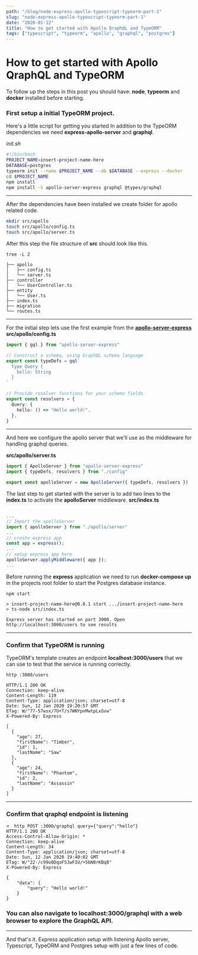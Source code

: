 ```yaml
---
path: "/blog/node-express-apollo-typescript-typeorm-part-1"
slug: "node-express-apollo-typescript-typeorm-part-1"
date: "2020-01-12"
title: "How to get started with Apollo QraphQL and TypeORM"
tags: ["typescript", "typeorm", "apollo", "graphql", "postgres"]
---
```


# How to get started with Apollo QraphQL and TypeORM

To follow up the steps in this post you should have: **node**, **typeorm** and **docker** installed before starting.

### First setup a initial TypeORM project.

Here's a little script for getting you started
In addition to the TypeORM dependencies we need **express-apollo-server** and **graphql**.

_init.sh_

```bash
#!/bin/bash
PROJECT_NAME=insert-project-name-here
DATABASE=postgres
typeorm init --name $PROJECT_NAME --db $DATABASE --express --docker
cd $PROJECT_NAME
npm install
npm install -S apollo-server-express graphql @types/graphql
```

---

After the dependencies have been installed we create folder
for apollo related code.

```bash
mkdir src/apollo
touch src/apollo/config.ts
touch src/apollo/server.ts
```

After this step the file structure of **src** should look like this.

```log
tree -L 2

├── apollo
│   ├── config.ts
│   └── server.ts
├── controller
│   └── UserController.ts
├── entity
│   └── User.ts
├── index.ts
├── migration
└── routes.ts
```

---

For the initial step lets use the first example from the [**apollo-server-express**](https://github.com/apollographql/apollo-server/tree/master/packages/apollo-server-express#express)
**src/apollo/config.ts**

```typescript
import { gql } from "apollo-server-express"

// Construct a schema, using GraphQL schema language
export const typeDefs = gql`
  type Query {
    hello: String
  }
`

// Provide resolver functions for your schema fields
export const resolvers = {
  Query: {
    hello: () => "Hello world!",
  },
}
```

---

And here we configure the apollo server that we'll use as the middleware for handling graphql queries.

**src/apollo/server.ts**

```typescript
import { ApolloServer } from "apollo-server-express"
import { typeDefs, resolvers } from "./config"

export const apolloServer = new ApolloServer({ typeDefs, resolvers })
```

The last step to get started with the server is to add two lines
to the **index.ts** to activate the **apolloServer** middleware.
**src/index.ts**

```typescript

...
// Import the apolloServer
import { apolloServer } from "./apollo/server"
...
// create express app
const app = express();
...
// setup express app here
apolloServer.applyMiddleware({ app });
...

```

Before running the **express** application we need to run
**docker-compose up** in the projects root folder to start
the Postgres database instance.

```log
npm start

> insert-project-name-here@0.0.1 start .../insert-project-name-here
> ts-node src/index.ts

Express server has started on port 3000. Open http://localhost:3000/users to see results

```

---

### Confirm that TypeORM is running

TypeORM's template creates an endpoint **localhost:3000/users** that we can use to test that the service is running correctly.

```log
http :3000/users

HTTP/1.1 200 OK
Connection: keep-alive
Content-Length: 119
Content-Type: application/json; charset=utf-8
Date: Sun, 12 Jan 2020 19:20:57 GMT
ETag: W/"77-57wsx/7U+T/s7WNYpnMwtpLxGvw"
X-Powered-By: Express

[
  {
    "age": 27,
    "firstName": "Timber",
    "id": 1,
    "lastName": "Saw"
  },
  {
    "age": 24,
    "firstName": "Phantom",
    "id": 2,
    "lastName": "Assassin"
  }
]
```

---

### Confirm that qraphql endpoint is listening

```log
➜  http POST :3000/graphql query={"query":"hello"}
HTTP/1.1 200 OK
Access-Control-Allow-Origin: *
Connection: keep-alive
Content-Length: 34
Content-Type: application/json; charset=utf-8
Date: Sun, 12 Jan 2020 19:40:02 GMT
ETag: W/"22-/c99o8DqoF5JwFIU/+5bN0rKBq8"
X-Powered-By: Express

{
    "data": {
        "query": "Hello world!"
    }
}

```

### You can also navigate to **localhost:3000/graphql** with a web browser to explore the GraphQL API.

---

And that's it. Express application setup with listening Apollo server, Typescript, TypeORM and Postgres setup with just a few lines of code.
